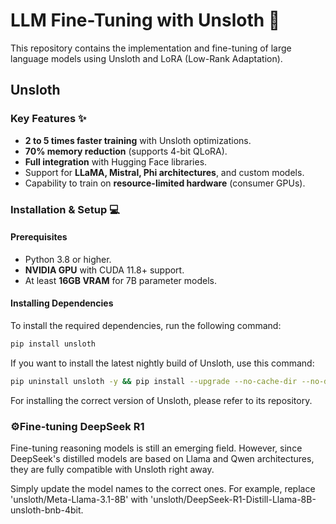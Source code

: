 # LLM Fine-Tuning with Unsloth 🚀
This repository contains the implementation and fine-tuning of large language models using Unsloth and LoRA (Low-Rank Adaptation).

## Unsloth

### Key Features ✨

- **2 to 5 times faster training** with Unsloth optimizations.
- **70% memory reduction** (supports 4-bit QLoRA).
- **Full integration** with Hugging Face libraries.
- Support for **LLaMA, Mistral, Phi architectures**, and custom models.
- Capability to train on **resource-limited hardware** (consumer GPUs).


### Installation & Setup 💻

#### Prerequisites

- Python 3.8 or higher.
- **NVIDIA GPU** with CUDA 11.8+ support.
- At least **16GB VRAM** for 7B parameter models.

#### Installing Dependencies

To install the required dependencies, run the following command:

```bash
pip install unsloth
```

If you want to install the latest nightly build of Unsloth, use this command:

```bash
pip uninstall unsloth -y && pip install --upgrade --no-cache-dir --no-deps git+https://github.com/unslothai/unsloth.git
```
For installing the correct version of Unsloth, please refer to its repository. 

### ⚙️Fine-tuning DeepSeek R1

Fine-tuning reasoning models is still an emerging field. However, since DeepSeek's distilled models are based on Llama and Qwen architectures, they are fully compatible with Unsloth right away.

Simply update the model names to the correct ones. For example, replace 'unsloth/Meta-Llama-3.1-8B' with 'unsloth/DeepSeek-R1-Distill-Llama-8B-unsloth-bnb-4bit.



